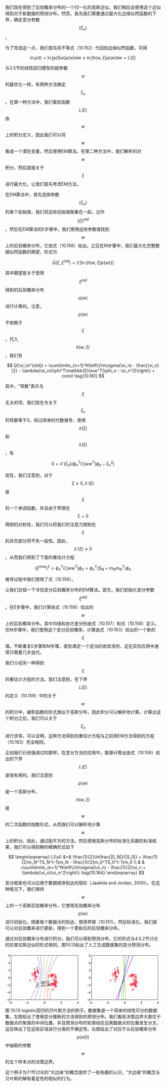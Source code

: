 我们现在得到了后验概率分布的一个归一化的高斯近似。我们稍后会使用这个近似得到对于新数据的预测分布。然而，首先我们需要通过最大化边缘似然函数的下界，确定变分参数$$ \{\xi_n\} $$。    

为了完成这一点，我们首先将不等式（10.152）代回到边缘似然函数，可得     

$$
\ln p(t) = \ln \int p(t|w)p(w)dw \geq \ln\int h(w,\xi)p(w)dw = L(\xi) \tag{10.159}
$$    

与3.5节的线性回归模型的超参数$$ \alpha $$的最优化一样，有两种方法确定$$ \xi_n $$。在第一种方法中，我们看到函数$$ L(\xi) $$由$$ w $$上的积分定义，因此我们可以将$$ w $$看成一个潜在变量，然后使用EM算法。在第二种方法中，我们解析的对$$ w $$积分，然后直接关于$$ \xi $$进行最大化。让我们首先考虑EM方法。     

在EM算法中，首先选择参数$$ \{\xi_n\} $$的某个初始值，我们将这些初始值聚集在一起，记作$$ \{\xi\}^{old} $$。然后在EM算法的E步骤中，我们使用这些参数值找到$$ w $$上的后验概率分布，它由式（10.156）给出。之后在M步骤中，我们最大化完整数据似然函数的期望，形式为     

$$
Q(\xi,\xi^{old}) = \mathbb{E}[\ln\{h(w,\xi)p(w)\}] \tag{10.160}
$$    

其中期望是关于使用$$ \xi^{old} $$得到的后验概率分布$$ q(w) $$进行计算的。注意，$$ p(w) $$不依赖于$$ \xi $$，代入$$ h(w, \xi) $$，我们有     

$$
Q(\xi,\xi^{old}) = \sum\limits_{n=1}^N\left\{\ln\sigma(\xi_n) - \frac{\xi_n}{2} - \lambda(\xi_n)(\phi^T\mathbb{E}[ww^T]\phi_n - \xi_n^2)\right\} + const \tag{10.161}
$$    

其中，“常数”表示与$$ \xi $$无关的项。我们现在令关于$$ \xi_n $$的导数等于0。经过简单的代数推导，使用$$ \sigma(\xi) $$和$$ \lambda(\xi) $$，有     

$$
0 = \lambda'(\xi_n)(\phi_n^T\mathbb{E}[ww^T]\phi_n - \xi_n^2) \tag{10.162}
$$     

现在，我们注意到，对于$$ \xi \geq 0,\lambda'(\xi) $$是$$ \xi $$的一个单调函数，并且由于界限在$$ \xi = 0 $$两侧的对称性，我们可以将我们的注意力限制在$$ \xi $$的非负部分而不失一般性。因此，$$ \lambda'(\xi) \neq 0 $$，从而我们得到了下面的重估计方程      

$$
(\xi^{new})^2 = \phi_n^T\mathbb{E}[ww^T]\phi_n = \phi_n^T(S_N + m_Nm_N^T)\phi_n \tag{10.163}
$$     

推导过程中我们使用了式（10.156）。     

让我们总结一下寻找变分后验概率分布的EM算法。首先，我们初始化变分参数$$ \xi^{old} $$。在E步骤中，我们计算由式（10.156）给出的$$ w $$上的后验概率分布，其中均值和协方差分别由式（10.157）和式（10.158）定义。在M步骤中，我们使用这个变分后验概率，计算由式（10.163）给出的一个新的$$ \xi $$值。不断重复E步骤和M步骤，直到满足一个适当的收敛准则，这在实际应用中通常只需要几步迭代。     

我们介绍另一种得到$$ \xi $$的重估计方程的方法。我们注意到，在下界$$ L(\xi) $$的定义（10.159）中的关于$$ w $$的积分中，被积函数的形式类似于高斯分布，因此积分可以解析地计算。计算出这个积分之后，我们可以关于$$ \xi_n $$进行求导。可以证明，这种方法得到的重估计方程与之前用EM方法得到的方程（10.163）完全相同。     

正如我们已经强调过的那样，在变分方法的应用中，能够计算出由式（10.159）给出的下界$$ L(\xi) $$是很有用的。我们注意到$$ p(w) $$是一个高斯分布，$$ h(w, \xi) $$是$$ w $$的二次函数的指数形式，从而我们可以解析地计算$$ w $$上的积分。因此，通过配平方的方法，然后使用高斯分布的标准化系数的标准结果，我们可以得到解的精确形式如下     

$$
\begin{eqnarray}
L(\xi) &=& \frac{1}{2}\ln\frac{|S_N|}{|S_0|} + \frac{1}{2}m_N^TS_N^{-1}m_N - \frac{1}{2}m_0^TS_0^{-1}m_0 \\
& & +\sum\limits_{n=1}^N\left\{\ln\sigma(\xi_n) - \frac{1}{2}\xi_n + \lambda(\xi_n)\xi_n^2\right\} \tag{10.164}
\end{eqnarray}
$$      

变分框架也可以应用于数据顺序到达的情形（Jaakkla and Jordan, 2000）。在这种情况下，我们保持$$ w $$上的一个高斯后验概率分布，它使用先验概率分布$$ p(w) $$进行初始化。随着每个数据点的到达，使用界限（10.151），然后标准化，我们就可以对后验概率进行更新，得到一个更新后的后验概率分布。      

通过对后验概率分布进行积分，我们可以得到预测分布，它的形式与4.5.2节讨论的拉普拉斯近似的形式相同。图10.13给出了人工生成数据集的变分预测分布。

![图 10-13](images/10_13.png)      
图 10.13 logistic回归的贝叶斯方法的例子。数据集是一个简单的线性可分的数据集。左图给出了使用变分推断的方法得到的预测分布。我们看到决策边界大致位于数据点的聚类的中间位置，并且预测分布的轮廓线在远离数据点的位置发生分叉，这反映出了在这些区域进行分类的不确定性。右图给出了对应于从后验概率分布$$ p(w|t) $$中抽取的参数$$ w $$的五个样本点的决策边界。


这个例子为7.1节讨论的“大边缘”的概念提供了一些有趣的认识。“大边缘”的概念与贝叶斯的解有着定性的相似的行为。
